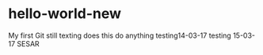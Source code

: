 # hello-world-new
My first Git
still texting
does this do anything
testing14-03-17
testing 15-03-17 SESAR